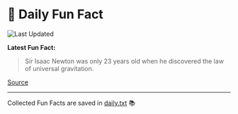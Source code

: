 # 🌟 Daily Fun Fact

![Last Updated](https://img.shields.io/badge/Last_Updated-2025_10_07-blue?style=flat-square)

**Latest Fun Fact:**

> Sir Isaac Newton was only 23 years old when he discovered the law of universal gravitation.

[Source](https://www.djtech.net/humor/shorty_useless_facts.htm)

---

Collected Fun Facts are saved in [daily.txt](daily.txt) 📚
